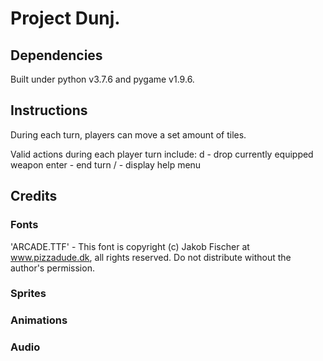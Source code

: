 # Project Dunj.
## Dependencies
Built under python v3.7.6 and pygame v1.9.6.
## Instructions
During each turn, players can move a set amount of tiles.

Valid actions during each player turn include:
    d       - drop currently equipped weapon
    enter   - end turn
    /       - display help menu
    
## Credits
### Fonts
'ARCADE.TTF' - This font is copyright (c) Jakob Fischer at www.pizzadude.dk,  all rights reserved. Do not distribute without the author's permission.
### Sprites
### Animations
### Audio
